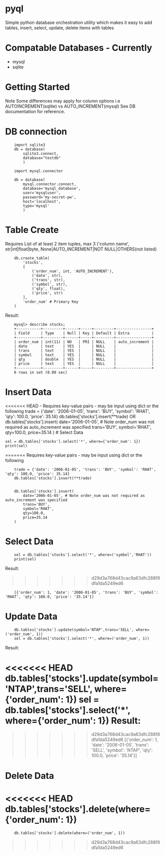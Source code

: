 # pyql

Simple python database orchestration utility which makes it easy to add tables, insert, select, update, delete items with tables

# Compatable Databases - Currently

- mysql
- sqlite

# Getting Started 

Note Some differences may apply for column options i.e AUTOINCREMENT(sqlite) vs AUTO_INCREMENT(mysql)
See DB documentation for reference.

  # DB connection

        import sqlite3
        db = database(
            sqlite3.connect, 
            database="testdb"
            )
    
        import mysql.connector

        db = database(
            mysql.connector.connect,
            database='mysql_database',
            user='mysqluser',
            password='my-secret-pw',
            host='localhost',
            type='mysql'
            )
    
   # Table Create
   Requires List of at least 2 item tuples, max 3
   ('column name', str|int|float|byte, None|AUTO_INCREMENT|NOT NULL|OTHERS(not listed)
    
        db.create_table(
            'stocks', 
            [    
                ('order_num', int, 'AUTO_INCREMENT'),
                ('date', str),
                ('trans', str),
                ('symbol', str),
                ('qty', float),
                ('price', str)
            ], 
            'order_num' # Primary Key 
        )
   Result:
    
        mysql> describe stocks;
        +-----------+---------+------+-----+---------+----------------+
        | Field     | Type    | Null | Key | Default | Extra          |
        +-----------+---------+------+-----+---------+----------------+
        | order_num | int(11) | NO   | PRI | NULL    | auto_increment |
        | date      | text    | YES  |     | NULL    |                |
        | trans     | text    | YES  |     | NULL    |                |
        | symbol    | text    | YES  |     | NULL    |                |
        | qty       | double  | YES  |     | NULL    |                |
        | price     | text    | YES  |     | NULL    |                |
        +-----------+---------+------+-----+---------+----------------+
        6 rows in set (0.00 sec)

   # Insert Data 

<<<<<<< HEAD
    - Requires key-value pairs - may be input using dict or the following
    trade = {'date': '2006-01-05', 'trans': 'BUY', 'symbol': 'RHAT', 'qty': 100.0, 'price': 35.14}
    db.tables['stocks'].insert(**trade)
        OR
    db.tables['stocks'].insert(
        date='2006-01-05', # Note order_num was not required as auto_increment was specified
        trans='BUY',
        symbol='RHAT',
        qty=100.0,
        price=35.14
    )
    # Select Data

    sel = db.tables['stocks'].select('*', where={'order_num': 1})
    print(sel)
=======
   Requires key-value pairs - may be input using dict or the following
    
        trade = {'date': '2006-01-05', 'trans': 'BUY', 'symbol': 'RHAT', 'qty': 100.0, 'price': 35.14}
        db.tables['stocks'].insert(**trade)
        
        
        db.tables['stocks'].insert(
            date='2006-01-05', # Note order_num was not required as auto_increment was specified
            trans='BUY',
            symbol='RHAT',
            qty=100.0,
            price=35.14
        )
        
   # Select Data
        sel = db.tables['stocks'].select('*', where=('symbol','RHAT'))
        print(sel)
    
   Result:
>>>>>>> d29d3a768d43cac9a63dfc288f8dfa1da5249ed6
    
        [{'order_num': 1, 'date': '2006-01-05', 'trans': 'BUY', 'symbol': 'RHAT', 'qty': 100.0, 'price': '35.14'}]
    
   # Update Data
    
        db.tables['stocks'].update(symbol='NTAP',trans='SELL', where=('order_num', 1))
        sel = db.tables['stocks'].select('*', where=('order_num', 1))
        
   Result:
    
<<<<<<< HEAD
    db.tables['stocks'].update(symbol='NTAP',trans='SELL', where={'order_num': 1})
    sel = db.tables['stocks'].select('*', where={'order_num': 1})
    Result:
=======
>>>>>>> d29d3a768d43cac9a63dfc288f8dfa1da5249ed6
        [{'order_num': 1, 'date': '2006-01-05', 'trans': 'SELL', 'symbol': 'NTAP', 'qty': 100.0, 'price': '35.14'}]

   # Delete Data 

<<<<<<< HEAD
    db.tables['stocks'].delete(where={'order_num': 1})
=======
        db.tables['stocks'].delete(where=('order_num', 1))

>>>>>>> d29d3a768d43cac9a63dfc288f8dfa1da5249ed6

